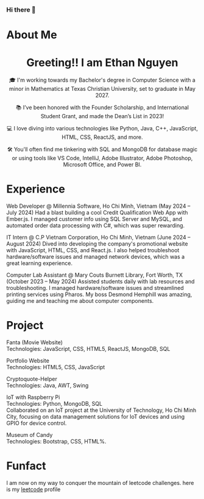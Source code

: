 ### Hi there 👋
# About Me
<h1 align="center">Greeting!! I am Ethan Nguyen </h1>
<p align="center">🎓 I'm working towards my Bachelor's degree in Computer Science with a minor in Mathematics at Texas Christian University, set to graduate in May 2027. </p>
<p align="center">📚 I’ve been honored with the Founder Scholarship, and International Student Grant, and made the Dean’s List in 2023!</p>
<p align="center">💻 I love diving into various technologies like Python, Java, C++, JavaScript, HTML, CSS, ReactJS, and more.</p>
<p align="center">🛠 You'll often find me tinkering with SQL and MongoDB for database magic or using tools like VS Code, IntelliJ, Adobe Illustrator, Adobe Photoshop, Microsoft Office, and Power BI.</p>

# Experience
Web Developer @ Millennia Software, Ho Chi Minh, Vietnam (May 2024 – July 2024)
Had a blast building a cool Credit Qualification Web App with Ember.js. I managed customer info using SQL Server and MySQL, and automated order data processing with C#, which was super rewarding.

IT Intern @ C.P Vietnam Corporation, Ho Chi Minh, Vietnam (June 2024 – August 2024)
Dived into developing the company's promotional website with JavaScript, HTML, CSS, and React.js. I also helped troubleshoot hardware/software issues and managed network devices, which was a great learning experience.

Computer Lab Assistant @ Mary Couts Burnett Library, Fort Worth, TX (October 2023 – May 2024)
Assisted students daily with lab resources and troubleshooting. I managed hardware/software issues and streamlined printing services using Pharos. My boss Desmond Hemphill was amazing, guiding me and teaching me about computer components.

# Project
Fanta (Movie Website) <br>
Technologies: JavaScript, CSS, HTML5, ReactJS, MongoDB, SQL

Portfolio Website <br>
Technologies: HTML5, CSS, JavaScript

Cryptoquote-Helper <br>
Technologies: Java, AWT, Swing

IoT with Raspberry Pi <br>
Technologies: Python, MongoDB, SQL <br>
Collaborated on an IoT project at the University of Technology, Ho Chi Minh City, focusing on data management solutions for IoT devices and using GPIO for device control.

Museum of Candy <br>
Technologies: Bootstrap, CSS, HTML%.

# Funfact
I am now on my way to conquer the mountain of leetcode challenges. here is my <a href="https://leetcode.com/phuthanh1832003/">leetcode</a> profile 

<!--
**phuthanh03012003/phuthanh03012003** is a ✨ _special_ ✨ repository because its `README.md` (this file) appears on your GitHub profile.

Here are some ideas to get you started:

- 🔭 I’m currently working on ...
- 🌱 I’m currently learning ...
- 👯 I’m looking to collaborate on ...
- 🤔 I’m looking for help with ...
- 💬 Ask me about ...
- 📫 How to reach me: ...
- 😄 Pronouns: ...
- ⚡ Fun fact: ...
-->
